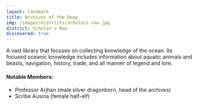 ```yaml
---
layout: landmark
title: Archives of the Deep
img: /images/districts/scholars-row.jpg
district: Scholar's Row
discovered: true
---
```

A vast library that focuses on collecting knowledge of the ocean. Its focused oceanic knowledge includes information about aquatic animals and beasts, navigation, history, trade, and all manner of legend and lore.

#### Notable Members:
- Professor Arjhan (male silver dragonborn, head of the archives)
- Scribe Ausina (female half-elf)
